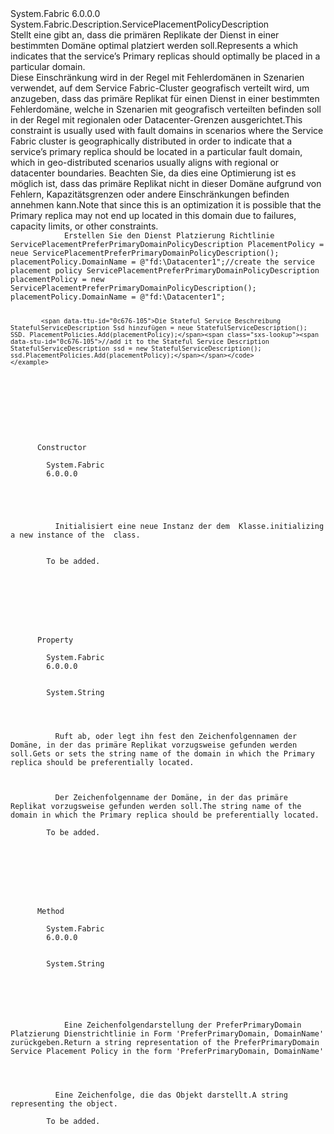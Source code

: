 <Type Name="ServicePlacementPreferPrimaryDomainPolicyDescription" FullName="System.Fabric.Description.ServicePlacementPreferPrimaryDomainPolicyDescription">
  <TypeSignature Language="C#" Value="public sealed class ServicePlacementPreferPrimaryDomainPolicyDescription : System.Fabric.Description.ServicePlacementPolicyDescription" />
  <TypeSignature Language="ILAsm" Value=".class public auto ansi sealed beforefieldinit ServicePlacementPreferPrimaryDomainPolicyDescription extends System.Fabric.Description.ServicePlacementPolicyDescription" />
  <TypeSignature Language="DocId" Value="T:System.Fabric.Description.ServicePlacementPreferPrimaryDomainPolicyDescription" />
  <TypeSignature Language="VB.NET" Value="Public NotInheritable Class ServicePlacementPreferPrimaryDomainPolicyDescription&#xA;Inherits ServicePlacementPolicyDescription" />
  <TypeSignature Language="F#" Value="type ServicePlacementPreferPrimaryDomainPolicyDescription = class&#xA;    inherit ServicePlacementPolicyDescription" />
  <AssemblyInfo>
    <AssemblyName>System.Fabric</AssemblyName>
    <AssemblyVersion>6.0.0.0</AssemblyVersion>
  </AssemblyInfo>
  <Base>
    <BaseTypeName>System.Fabric.Description.ServicePlacementPolicyDescription</BaseTypeName>
  </Base>
  <Interfaces />
  <Docs>
    <summary>
      <para><span data-ttu-id="0c676-101">Stellt eine <see cref="T:System.Fabric.Description.ServicePlacementPolicyDescription" /> gibt an, dass die primären Replikate der Dienst in einer bestimmten Domäne optimal platziert werden soll.</span><span class="sxs-lookup"><span data-stu-id="0c676-101">Represents a <see cref="T:System.Fabric.Description.ServicePlacementPolicyDescription" /> which indicates that the service’s Primary replicas should optimally be placed in a particular domain.</span></span></para>
    </summary>
    <remarks>
      <para><span data-ttu-id="0c676-102">Diese Einschränkung wird in der Regel mit Fehlerdomänen in Szenarien verwendet, auf dem Service Fabric-Cluster geografisch verteilt wird, um anzugeben, dass das primäre Replikat für einen Dienst in einer bestimmten Fehlerdomäne, welche in Szenarien mit geografisch verteilten befinden soll in der Regel mit regionalen oder Datacenter-Grenzen ausgerichtet.</span><span class="sxs-lookup"><span data-stu-id="0c676-102">This constraint is usually used with fault domains in scenarios where the Service Fabric cluster is geographically distributed in order to indicate that a service’s primary replica should be located in a particular fault domain, which in geo-distributed scenarios usually aligns with regional or datacenter boundaries.</span></span> <span data-ttu-id="0c676-103">Beachten Sie, da dies eine Optimierung ist es möglich ist, dass das primäre Replikat nicht in dieser Domäne aufgrund von Fehlern, Kapazitätsgrenzen oder andere Einschränkungen befinden annehmen kann.</span><span class="sxs-lookup"><span data-stu-id="0c676-103">Note that since this is an optimization it is possible that the Primary replica may not end up located in this domain due to failures, capacity limits, or other constraints.</span></span></para>
    </remarks>
    <example>
      <code>
            <span data-ttu-id="0c676-104">Erstellen Sie den Dienst Platzierung Richtlinie ServicePlacementPreferPrimaryDomainPolicyDescription PlacementPolicy = neue ServicePlacementPreferPrimaryDomainPolicyDescription(); placementPolicy.DomainName = @"fd:\Datacenter1";</span><span class="sxs-lookup"><span data-stu-id="0c676-104">//create the service placement policy ServicePlacementPreferPrimaryDomainPolicyDescription placementPolicy = new ServicePlacementPreferPrimaryDomainPolicyDescription(); placementPolicy.DomainName = @"fd:\Datacenter1";</span></span>
            
            <span data-ttu-id="0c676-105">Die Stateful Service Beschreibung StatefulServiceDescription Ssd hinzufügen = neue StatefulServiceDescription(); SSD. PlacementPolicies.Add(placementPolicy);</span><span class="sxs-lookup"><span data-stu-id="0c676-105">//add it to the Stateful Service Description StatefulServiceDescription ssd = new StatefulServiceDescription(); ssd.PlacementPolicies.Add(placementPolicy);</span></span></code>
    </example>
  </Docs>
  <Members>
    <Member MemberName=".ctor">
      <MemberSignature Language="C#" Value="public ServicePlacementPreferPrimaryDomainPolicyDescription ();" />
      <MemberSignature Language="ILAsm" Value=".method public hidebysig specialname rtspecialname instance void .ctor() cil managed" />
      <MemberSignature Language="DocId" Value="M:System.Fabric.Description.ServicePlacementPreferPrimaryDomainPolicyDescription.#ctor" />
      <MemberSignature Language="VB.NET" Value="Public Sub New ()" />
      <MemberType>Constructor</MemberType>
      <AssemblyInfo>
        <AssemblyName>System.Fabric</AssemblyName>
        <AssemblyVersion>6.0.0.0</AssemblyVersion>
      </AssemblyInfo>
      <Parameters />
      <Docs>
        <summary>
          <para><span data-ttu-id="0c676-106">Initialisiert eine neue Instanz der dem <see cref="T:System.Fabric.Description.ServicePlacementPreferPrimaryDomainPolicyDescription" /> Klasse.</span><span class="sxs-lookup"><span data-stu-id="0c676-106">initializing a new instance of the <see cref="T:System.Fabric.Description.ServicePlacementPreferPrimaryDomainPolicyDescription" /> class.</span></span></para>
        </summary>
        <remarks>To be added.</remarks>
      </Docs>
    </Member>
    <Member MemberName="DomainName">
      <MemberSignature Language="C#" Value="public string DomainName { get; set; }" />
      <MemberSignature Language="ILAsm" Value=".property instance string DomainName" />
      <MemberSignature Language="DocId" Value="P:System.Fabric.Description.ServicePlacementPreferPrimaryDomainPolicyDescription.DomainName" />
      <MemberSignature Language="VB.NET" Value="Public Property DomainName As String" />
      <MemberSignature Language="F#" Value="member this.DomainName : string with get, set" Usage="System.Fabric.Description.ServicePlacementPreferPrimaryDomainPolicyDescription.DomainName" />
      <MemberType>Property</MemberType>
      <AssemblyInfo>
        <AssemblyName>System.Fabric</AssemblyName>
        <AssemblyVersion>6.0.0.0</AssemblyVersion>
      </AssemblyInfo>
      <ReturnValue>
        <ReturnType>System.String</ReturnType>
      </ReturnValue>
      <Docs>
        <summary>
          <para><span data-ttu-id="0c676-107">Ruft ab, oder legt ihn fest den Zeichenfolgennamen der Domäne, in der das primäre Replikat vorzugsweise gefunden werden soll.</span><span class="sxs-lookup"><span data-stu-id="0c676-107">Gets or sets the string name of the domain in which the Primary replica should be preferentially located.</span></span></para>
        </summary>
        <value>
          <para><span data-ttu-id="0c676-108">Der Zeichenfolgenname der Domäne, in der das primäre Replikat vorzugsweise gefunden werden soll.</span><span class="sxs-lookup"><span data-stu-id="0c676-108">The string name of the domain in which the Primary replica should be preferentially located.</span></span></para>
        </value>
        <remarks>To be added.</remarks>
      </Docs>
    </Member>
    <Member MemberName="ToString">
      <MemberSignature Language="C#" Value="public override string ToString ();" />
      <MemberSignature Language="ILAsm" Value=".method public hidebysig virtual instance string ToString() cil managed" />
      <MemberSignature Language="DocId" Value="M:System.Fabric.Description.ServicePlacementPreferPrimaryDomainPolicyDescription.ToString" />
      <MemberSignature Language="VB.NET" Value="Public Overrides Function ToString () As String" />
      <MemberSignature Language="F#" Value="override this.ToString : unit -&gt; string" Usage="servicePlacementPreferPrimaryDomainPolicyDescription.ToString " />
      <MemberType>Method</MemberType>
      <AssemblyInfo>
        <AssemblyName>System.Fabric</AssemblyName>
        <AssemblyVersion>6.0.0.0</AssemblyVersion>
      </AssemblyInfo>
      <ReturnValue>
        <ReturnType>System.String</ReturnType>
      </ReturnValue>
      <Parameters />
      <Docs>
        <summary>
          <para> 
            <span data-ttu-id="0c676-109">Eine Zeichenfolgendarstellung der PreferPrimaryDomain Platzierung Dienstrichtlinie in Form 'PreferPrimaryDomain, DomainName' zurückgeben.</span><span class="sxs-lookup"><span data-stu-id="0c676-109">Return a string representation of the PreferPrimaryDomain Service Placement Policy in the form 'PreferPrimaryDomain, DomainName'</span></span> 
            </para>
        </summary>
        <returns>
          <para><span data-ttu-id="0c676-110">Eine Zeichenfolge, die das Objekt darstellt.</span><span class="sxs-lookup"><span data-stu-id="0c676-110">A string representing the object.</span></span></para>
        </returns>
        <remarks>To be added.</remarks>
      </Docs>
    </Member>
  </Members>
</Type>